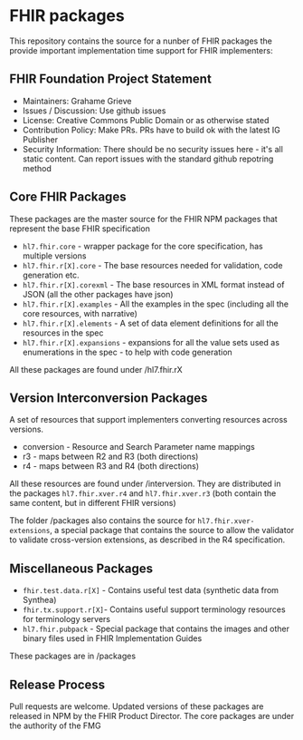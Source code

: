# FHIR packages

This repository contains the source for a nunber of FHIR packages 
the provide important implementation time support for FHIR implementers:

## FHIR Foundation Project Statement

* Maintainers: Grahame Grieve
* Issues / Discussion: Use github issues
* License: Creative Commons Public Domain or as otherwise stated
* Contribution Policy: Make PRs. PRs have to build ok with the latest IG Publisher
* Security Information: There should be no security issues here - it's all static content. Can report issues with the standard github repotring method 

## Core FHIR Packages 

These packages are the master source for the FHIR NPM packages that 
represent the base FHIR specification

* ```hl7.fhir.core``` - wrapper package for the core specification, has multiple versions
* ```hl7.fhir.r[X].core``` - The base resources needed for validation, code generation etc. 
* ```hl7.fhir.r[X].corexml``` - The base resources in XML format instead of JSON (all the other packages have json)
* ```hl7.fhir.r[X].examples``` - All the examples in the spec (including all the core resources, with narrative)
* ```hl7.fhir.r[X].elements``` - A set of data element definitions for all the resources in the spec
* ```hl7.fhir.r[X].expansions``` - expansions for all the value sets used as enumerations in the spec - to help with code generation

All these packages are found under /hl7.fhir.rX

## Version Interconversion Packages

A set of resources that support implementers converting resources across versions.

* conversion - Resource and Search Parameter name mappings
* r3 - maps between R2 and R3 (both directions)
* r4 - maps between R3 and R4 (both directions)

All these resources are found under /interversion. They are distributed in the
packages ```hl7.fhir.xver.r4``` and ```hl7.fhir.xver.r3``` (both contain the same content, 
but in different FHIR versions)

The folder /packages also contains the source for ```hl7.fhir.xver-extensions```, a special package
that contains the source to allow the validator to validate cross-version extensions, as 
described in the R4 specification.

## Miscellaneous Packages

* ```fhir.test.data.r[X]``` - Contains useful test data (synthetic data from Synthea)
* ```fhir.tx.support.r[X]```- Contains useful support terminology resources for terminology servers
* ```hl7.fhir.pubpack``` - Special package that contains the images and other binary files used in FHIR Implementation Guides

These packages are in /packages

## Release Process

Pull requests are welcome. Updated versions of these packages are released in NPM by the 
FHIR Product Director. The core packages are under the authority of the FMG
